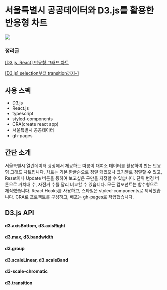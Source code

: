 # 서울특별시 공공데이터와 D3.js를 활용한 반응형 차트

![](https://media.vlpt.us/images/badbeoti/post/142452ce-e8e6-47d1-b1e4-5b7cc96df352/project-capture-dangdang.png)

### 정리글

[[D3.js, React] 반응형 그래프 차트](https://velog.io/@badbeoti/D3.js-React-%EB%B0%98%EC%9D%91%ED%98%95-%EA%B7%B8%EB%9E%98%ED%94%84-%EC%B0%A8%ED%8A%B8)

[[D3.js] selection부터 transition까지-1](https://velog.io/@badbeoti/D3.js-selection%EB%B6%80%ED%84%B0-transition%EA%B9%8C%EC%A7%80-1)

## 사용 스펙

- D3.js
- React.js
- typescript
- styled-components
- CRA(create react app)
- 서울특별시 공공데이터
- gh-pages

## 간단 소개

서울특별시 열린데이터 광장에서 제공하는 따릉이 대여소 데이터를 활용하여 만든
반응형 그래프 차트입니다. 차트는 기본 한글순으로 정렬 돼있으나 크기별로 정렬할 수 있고,
Reset이나 Update 버튼을 통하여 보고싶은 구만을 지정할 수 있습니다.
단위 변경 버튼으로 거치대 수, 자전거 수를 달리 비교할 수 있습니다.
모든 컴포넌트는 함수형으로 제작했습니다.
React Hooks를 사용하고, 스타일은 styled-components로 제작했습니다.
CRA로 프로젝트를 구성하고, 배포는 gh-pages로 작업했습니다.

## D3.js API

#### d3.axisBottom, d3.axisRight

#### d3.max, d3.bandwidth

#### d3.group

#### d3.scaleLinear, d3.scaleBand

#### d3-scale-chromatic

#### d3.transition
